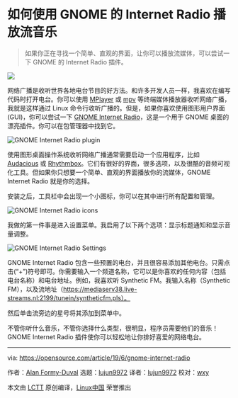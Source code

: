 [#]: collector: (lujun9972)
[#]: translator: (lujun9972)
[#]: reviewer: (wxy)
[#]: publisher: ( )
[#]: url: ( )
[#]: subject: (How to stream music with GNOME Internet Radio)
[#]: via: (https://opensource.com/article/19/6/gnome-internet-radio)
[#]: author: (Alan Formy-Duval https://opensource.com/users/alanfdoss/users/r3bl)

如何使用 GNOME 的 Internet Radio 播放流音乐
======

> 如果你正在寻找一个简单、直观的界面，让你可以播放流媒体，可以尝试一下 GNOME 的 Internet Radio 插件。

![](https://img.linux.net.cn/data/attachment/album/201909/10/114049ppzxeug7xx7jm7ko.jpg)

网络广播是收听世界各地电台节目的好方法。和许多开发人员一样，我喜欢在编写代码时打开电台。你可以使用 [MPlayer][2] 或 [mpv][3] 等终端媒体播放器收听网络广播，我就是这样通过 Linux 命令行收听广播的。但是，如果你喜欢使用图形用户界面 (GUI)，你可以尝试一下 [GNOME Internet Radio][4]，这是一个用于 GNOME 桌面的漂亮插件。你可以在包管理器中找到它。

![GNOME Internet Radio plugin][5]

使用图形桌面操作系统收听网络广播通常需要启动一个应用程序，比如 [Audacious][6] 或 [Rhythmbox][7]。它们有很好的界面，很多选项，以及很酷的音频可视化工具。但如果你只想要一个简单、直观的界面播放你的流媒体，GNOME Internet Radio 就是你的选择。

安装之后，工具栏中会出现一个小图标，你可以在其中进行所有配置和管理。

![GNOME Internet Radio icons][8]

我做的第一件事是进入设置菜单。我启用了以下两个选项：显示标题通知和显示音量调整。

![GNOME Internet Radio Settings][9]

GNOME Internet Radio 包含一些预置的电台，并且很容易添加其他电台。只需点击(“+”)符号即可。你需要输入一个频道名称，它可以是你喜欢的任何内容（包括电台名称）和电台地址。例如，我喜欢听 Synthetic FM。我输入名称（Synthetic FM），以及流地址（https://mediaserv38.live-streams.nl:2199/tunein/syntheticfm.pls）。

然后单击流旁边的星号将其添加到菜单中。

不管你听什么音乐，不管你选择什么类型，很明显，程序员需要他们的音乐！GNOME Internet Radio 插件使你可以轻松地让你排好喜爱的网络电台。

--------------------------------------------------------------------------------

via: https://opensource.com/article/19/6/gnome-internet-radio

作者：[Alan Formy-Duval][a]
选题：[lujun9972][b]
译者：[lujun9972](https://github.com/lujun9972)
校对：[wxy](https://github.com/wxy)

本文由 [LCTT](https://github.com/LCTT/TranslateProject) 原创编译，[Linux中国](https://linux.cn/) 荣誉推出

[a]: https://opensource.com/users/alanfdoss/users/r3bl
[b]: https://github.com/lujun9972
[1]: https://opensource.com/sites/default/files/styles/image-full-size/public/lead-images/video_editing_folder_music_wave_play.png?itok=-J9rs-My (video editing dashboard)
[2]: https://opensource.com/article/18/12/linux-toy-mplayer
[3]: https://mpv.io/
[4]: https://extensions.gnome.org/extension/836/internet-radio/
[5]: https://opensource.com/sites/default/files/uploads/packagemanager_s.png (GNOME Internet Radio plugin)
[6]: https://audacious-media-player.org/
[7]: https://help.gnome.org/users/rhythmbox/stable/
[8]: https://opensource.com/sites/default/files/uploads/titlebaricons.png (GNOME Internet Radio icons)
[9]: https://opensource.com/sites/default/files/uploads/gnomeinternetradio_settings.png (GNOME Internet Radio Settings)
